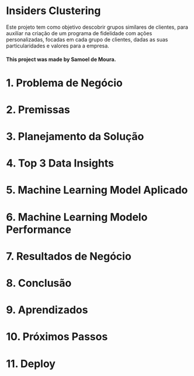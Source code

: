 # Insiders Clustering

Este projeto tem como objetivo descobrir grupos similares de clientes, para auxiliar na criação de um programa de fidelidade com ações personalizadas, focadas em cada grupo de clientes, dadas as suas particularidades e valores para a empresa.

#### This project was made by Samoel de Moura.

# 1. Problema de Negócio

# 2. Premissas

# 3. Planejamento da Solução

# 4. Top 3 Data Insights

# 5. Machine Learning Model Aplicado

# 6. Machine Learning Modelo Performance

# 7. Resultados de Negócio

# 8. Conclusão

# 9. Aprendizados

# 10. Próximos Passos

# 11. Deploy
